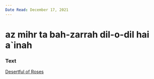 ```yaml
---
Date Read: December 17, 2021
---
```


# az mihr ta bah-zarrah dil-o-dil hai a`inah

### Text
[Desertful of Roses](http://www.columbia.edu/itc/mealac/pritchett/00ghalib/128/index_128.html)

